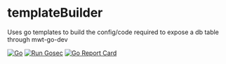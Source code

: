 # templateBuilder
Uses go templates to build the config/code required to expose a db table through mwt-go-dev

[![Go](https://github.com/mt1976/templateBuilder/actions/workflows/go.yml/badge.svg)](https://github.com/mt1976/templateBuilder/actions/workflows/go.yml)
[![Run Gosec](https://github.com/mt1976/templatebuiler/actions/workflows/gosec.yml/badge.svg)](https://github.com/mt1976/templateBuilder/actions/workflows/gosec.yml)
[![Go Report Card](https://goreportcard.com/badge/github.com/mt1976/templateBuilder)](https://goreportcard.com/report/github.com/mt1976/templateBuilder)
